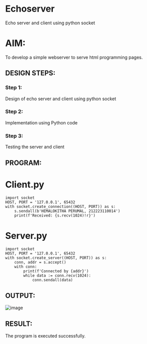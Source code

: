 # Echoserver
Echo server and client using python socket

# AIM:

To develop a simple webserver to serve html programming pages.

## DESIGN STEPS:

### Step 1:

Design of echo server and client using python socket

### Step 2:

Implementation using Python code

### Step 3:

Testing the server and client 

## PROGRAM:

# Client.py
```
import socket
HOST, PORT = '127.0.0.1', 65432
with socket.create_connection((HOST, PORT)) as s:
    s.sendall(b'HEMALOKITHA PERUMAL, 212223110014')
    print(f'Received: {s.recv(1024)!r}')
```
# Server.py
```
import socket
HOST, PORT = '127.0.0.1', 65432
with socket.create_server((HOST, PORT)) as s:
    conn, addr = s.accept()
    with conn:
        print(f'Connected by {addr}')
        while data := conn.recv(1024):
            conn.sendall(data)
```
## OUTPUT:
![image](https://github.com/user-attachments/assets/a1423e2a-62c7-43fb-874b-b61e70909889)

## RESULT:
The program is executed successfully.
